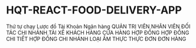 # HQT-REACT-FOOD-DELIVERY-APP
Thứ tự chạy
Lược đồ
Tài Khoản
Ngân hàng
QUẢN TRỊ VIÊN
NHÂN VIÊN
ĐỐI TÁC
CHI NHÁNH
TÀI XẾ 
KHÁCH HÀNG
CỬA HÀNG
HỢP ĐỒNG
HỢP ĐỒNG CHI TIẾT
HỢP ĐỒNG CHI NHÁNH
LOẠI ẨM THỰC
THỰC ĐƠN
ĐƠN HÀNG